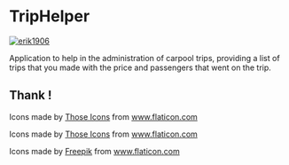 # TripHelper

[![erik1906](https://circleci.com/gh/erik1906/TripHelper/tree/develop.svg?style=svg)](https://app.circleci.com/pipelines/github/erik1906/TripHelper?branch=develop)

Application to help in the administration of carpool trips, providing a list of trips that you made with the price and passengers that went on the trip.

## Thank !
Icons made by <a href="https://www.flaticon.com/authors/those-icons" title="Those Icons">Those Icons</a> from <a href="https://www.flaticon.com/" title="Flaticon"> www.flaticon.com</a>

Icons made by <a href="https://www.flaticon.com/authors/those-icons" title="Those Icons">Those Icons</a> from <a href="https://www.flaticon.com/" title="Flaticon"> www.flaticon.com</a>

Icons made by <a href="https://www.flaticon.com/authors/freepik" title="Freepik">Freepik</a> from <a href="https://www.flaticon.com/" title="Flaticon"> www.flaticon.com</a>

